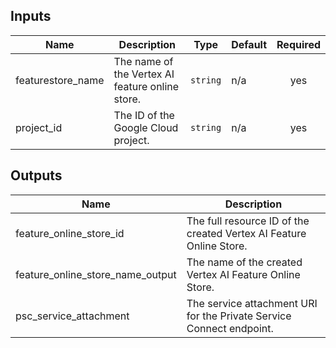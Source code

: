 <!-- BEGINNING OF PRE-COMMIT-TERRAFORM DOCS HOOK -->
## Inputs

| Name | Description | Type | Default | Required |
|------|-------------|------|---------|:--------:|
| featurestore\_name | The name of the Vertex AI feature online store. | `string` | n/a | yes |
| project\_id | The ID of the Google Cloud project. | `string` | n/a | yes |

## Outputs

| Name | Description |
|------|-------------|
| feature\_online\_store\_id | The full resource ID of the created Vertex AI Feature Online Store. |
| feature\_online\_store\_name\_output | The name of the created Vertex AI Feature Online Store. |
| psc\_service\_attachment | The service attachment URI for the Private Service Connect endpoint. |

<!-- END OF PRE-COMMIT-TERRAFORM DOCS HOOK -->
